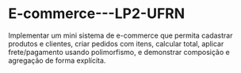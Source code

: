 # E-commerce---LP2-UFRN
Implementar um mini sistema de e-commerce que permita cadastrar produtos e clientes, criar pedidos com itens, calcular total, aplicar frete/pagamento usando polimorfismo, e demonstrar composição e agregação de forma explícita.

